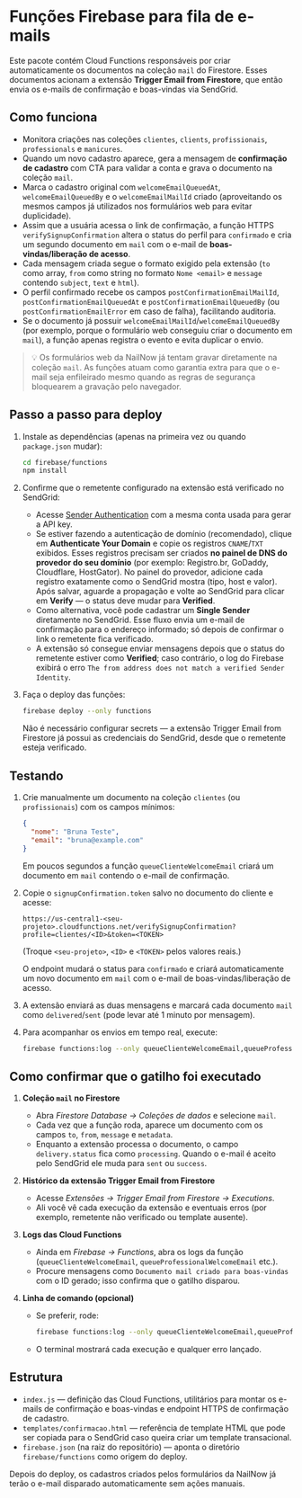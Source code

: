 # Funções Firebase para fila de e-mails

Este pacote contém Cloud Functions responsáveis por criar automaticamente os documentos na coleção `mail` do Firestore.
Esses documentos acionam a extensão **Trigger Email from Firestore**, que então envia os e-mails de confirmação e boas-vindas via SendGrid.

## Como funciona

- Monitora criações nas coleções `clientes`, `clients`, `profissionais`, `professionals` e `manicures`.
- Quando um novo cadastro aparece, gera a mensagem de **confirmação de cadastro** com CTA para validar a conta e grava o documento na coleção `mail`.
- Marca o cadastro original com `welcomeEmailQueuedAt`, `welcomeEmailQueuedBy` e o `welcomeEmailMailId` criado (aproveitando os mesmos campos já utilizados nos formulários web para evitar duplicidade).
- Assim que a usuária acessa o link de confirmação, a função HTTPS `verifySignupConfirmation` altera o status do perfil para `confirmado` e cria um segundo documento em `mail` com o e-mail de **boas-vindas/liberação de acesso**.
- Cada mensagem criada segue o formato exigido pela extensão (`to` como array, `from` como string no formato `Nome <email>` e `message` contendo `subject`, `text` e `html`).
- O perfil confirmado recebe os campos `postConfirmationEmailMailId`, `postConfirmationEmailQueuedAt` e `postConfirmationEmailQueuedBy` (ou `postConfirmationEmailError` em caso de falha), facilitando auditoria.
- Se o documento já possuir `welcomeEmailMailId`/`welcomeEmailQueuedBy` (por exemplo, porque o formulário web conseguiu criar o documento em `mail`), a função apenas registra o evento e evita duplicar o envio.

> 💡 Os formulários web da NailNow já tentam gravar diretamente na coleção `mail`.
> As funções atuam como garantia extra para que o e-mail seja enfileirado mesmo quando as regras de segurança bloquearem a gravação pelo navegador.

## Passo a passo para deploy

1. Instale as dependências (apenas na primeira vez ou quando `package.json` mudar):

   ```bash
   cd firebase/functions
   npm install
   ```

2. Confirme que o remetente configurado na extensão está verificado no SendGrid:

   - Acesse [Sender Authentication](https://app.sendgrid.com/settings/sender_auth) com a mesma conta usada para gerar a API key.
   - Se estiver fazendo a autenticação de domínio (recomendado), clique em **Authenticate Your Domain** e copie os registros `CNAME`/`TXT` exibidos.
     Esses registros precisam ser criados **no painel de DNS do provedor do seu domínio** (por exemplo: Registro.br, GoDaddy, Cloudflare, HostGator). No painel do provedor, adicione cada registro exatamente como o SendGrid mostra (tipo, host e valor).
     Após salvar, aguarde a propagação e volte ao SendGrid para clicar em **Verify** — o status deve mudar para **Verified**.
   - Como alternativa, você pode cadastrar um **Single Sender** diretamente no SendGrid. Esse fluxo envia um e-mail de confirmação para o endereço informado; só depois de confirmar o link o remetente fica verificado.
   - A extensão só consegue enviar mensagens depois que o status do remetente estiver como **Verified**; caso contrário, o log do Firebase exibirá o erro `The from address does not match a verified Sender Identity`.

3. Faça o deploy das funções:

   ```bash
   firebase deploy --only functions
   ```

   Não é necessário configurar secrets — a extensão Trigger Email from Firestore já possui as credenciais do SendGrid, desde que o remetente esteja verificado.

## Testando

1. Crie manualmente um documento na coleção `clientes` (ou `profissionais`) com os campos mínimos:

   ```json
   {
     "nome": "Bruna Teste",
     "email": "bruna@example.com"
   }
   ```

   Em poucos segundos a função `queueClienteWelcomeEmail` criará um documento em `mail` contendo o e-mail de confirmação.

2. Copie o `signupConfirmation.token` salvo no documento do cliente e acesse:

   ```text
   https://us-central1-<seu-projeto>.cloudfunctions.net/verifySignupConfirmation?profile=clientes/<ID>&token=<TOKEN>
   ```

   (Troque `<seu-projeto>`, `<ID>` e `<TOKEN>` pelos valores reais.)

   O endpoint mudará o status para `confirmado` e criará automaticamente um novo documento em `mail` com o e-mail de boas-vindas/liberação de acesso.

3. A extensão enviará as duas mensagens e marcará cada documento `mail` como `delivered`/`sent` (pode levar até 1 minuto por mensagem).

4. Para acompanhar os envios em tempo real, execute:

   ```bash
   firebase functions:log --only queueClienteWelcomeEmail,queueProfessionalWelcomeEmail,verifySignupConfirmation
   ```

## Como confirmar que o gatilho foi executado

1. **Coleção `mail` no Firestore**
   - Abra *Firestore Database → Coleções de dados* e selecione `mail`.
   - Cada vez que a função roda, aparece um documento com os campos `to`, `from`, `message` e `metadata`.
   - Enquanto a extensão processa o documento, o campo `delivery.status` fica como `processing`. Quando o e-mail é aceito pelo SendGrid ele muda para `sent` ou `success`.

2. **Histórico da extensão Trigger Email from Firestore**
   - Acesse *Extensões → Trigger Email from Firestore → Executions*.
   - Ali você vê cada execução da extensão e eventuais erros (por exemplo, remetente não verificado ou template ausente).

3. **Logs das Cloud Functions**
   - Ainda em *Firebase → Functions*, abra os logs da função (`queueClienteWelcomeEmail`, `queueProfessionalWelcomeEmail` etc.).
   - Procure mensagens como `Documento mail criado para boas-vindas` com o ID gerado; isso confirma que o gatilho disparou.

4. **Linha de comando (opcional)**
   - Se preferir, rode:

     ```bash
     firebase functions:log --only queueClienteWelcomeEmail,queueProfessionalWelcomeEmail
     ```

   - O terminal mostrará cada execução e qualquer erro lançado.

## Estrutura

- `index.js` — definição das Cloud Functions, utilitários para montar os e-mails de confirmação e boas-vindas e endpoint HTTPS de confirmação de cadastro.
- `templates/confirmacao.html` — referência de template HTML que pode ser copiada para o SendGrid caso queira criar um template transacional.
- `firebase.json` (na raiz do repositório) — aponta o diretório `firebase/functions` como origem do deploy.

Depois do deploy, os cadastros criados pelos formulários da NailNow já terão o e-mail disparado automaticamente sem ações manuais.
